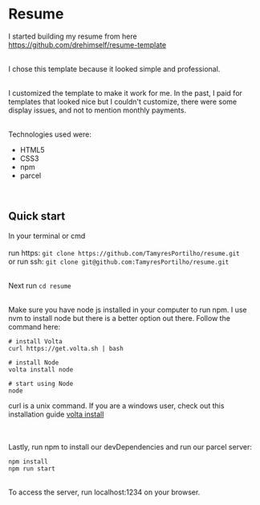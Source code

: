# Resume

I started building my resume from here https://github.com/drehimself/resume-template <br/><br/>

I chose this template because it looked simple and professional. <br/></br>

I customized the template to make it work for me. In the past, I paid for templates that looked nice but I couldn't customize, there were some display issues, and not to mention monthly payments. <br/> <br/>

Technologies used were:

- HTML5
- CSS3
- npm
- parcel

<br/>

## Quick start

In your terminal or cmd <br/><br/>
run https: `git clone https://github.com/TamyresPortilho/resume.git` <br/>
or run ssh: `git clone git@github.com:TamyresPortilho/resume.git` <br/><br/>

Next run `cd resume` <br/><br/>

Make sure you have node js installed in your computer to run npm. I use nvm to install node but there is a better option out there. Follow the command here:

```
# install Volta
curl https://get.volta.sh | bash

# install Node
volta install node

# start using Node
node
```

curl is a unix command. If you are a windows user, check out this installation guide [volta install](https://docs.volta.sh/guide/getting-started)

<br/><br/>
Lastly, run npm to install our devDependencies and run our parcel server: <br/>

```
npm install
npm run start
```

<br/>
To access the server, run localhost:1234 on your browser.
